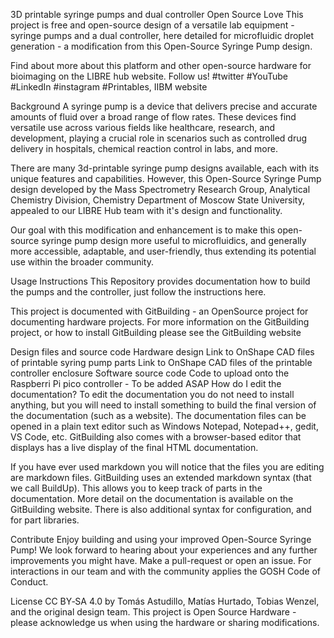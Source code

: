 3D printable syringe pumps and dual controller Open Source Love
This project is free and open-source design of a versatile lab equipment - syringe pumps and a dual controller, here detailed for microfluidic droplet generation - a modification from this Open-Source Syringe Pump design.

Find about more about this platform and other open-source hardware for bioimaging on the LIBRE hub website. Follow us! #twitter #YouTube #LinkedIn #instagram #Printables, IIBM website

Background
A syringe pump is a device that delivers precise and accurate amounts of fluid over a broad range of flow rates. These devices find versatile use across various fields like healthcare, research, and development, playing a crucial role in scenarios such as controlled drug delivery in hospitals, chemical reaction control in labs, and more.

There are many 3d-printable syringe pump designs available, each with its unique features and capabilities. However, this Open-Source Syringe Pump design developed by the Mass Spectrometry Research Group, Analytical Chemistry Division, Chemistry Department of Moscow State University, appealed to our LIBRE Hub team with it's design and functionality.

Our goal with this modification and enhancement is to make this open-source syringe pump design more useful to microfluidics, and generally more accessible, adaptable, and user-friendly, thus extending its potential use within the broader community.

Usage
Instructions
This Repository provides documentation how to build the pumps and the controller, just follow the instructions here.

This project is documented with GitBuilding - an OpenSource project for documenting hardware projects. For more information on the GitBuilding project, or how to install GitBuilding please see the GitBuilding website

Design files and source code
Hardware design
Link to OnShape CAD files of printable syring pump parts
Link to OnShape CAD files of the printable controller enclosure
Software source code
Code to upload onto the Raspberri Pi pico controller - To be added ASAP
How do I edit the documentation?
To edit the documentation you do not need to install anything, but you will need to install something to build the final version of the documentation (such as a website). The documentation files can be opened in a plain text editor such as Windows Notepad, Notepad++, gedit, VS Code, etc. GitBuilding also comes with a browser-based editor that displays has a live display of the final HTML documentation.

If you have ever used markdown you will notice that the files you are editing are markdown files. GitBuilding uses an extended markdown syntax (that we call BuildUp). This allows you to keep track of parts in the documentation. More detail on the documentation is available on the GitBuilding website. There is also additional syntax for configuration, and for part libraries.

Contribute
Enjoy building and using your improved Open-Source Syringe Pump! We look forward to hearing about your experiences and any further improvements you might have. Make a pull-request or open an issue. For interactions in our team and with the community applies the GOSH Code of Conduct.

License
CC BY‑SA 4.0 by Tomás Astudillo, Matías Hurtado, Tobias Wenzel, and the original design team. This project is Open Source Hardware - please acknowledge us when using the hardware or sharing modifications.
